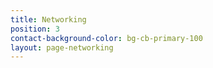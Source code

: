 ```yaml
---
title: Networking
position: 3
contact-background-color: bg-cb-primary-100
layout: page-networking
---
```


